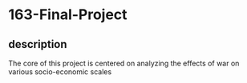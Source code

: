 # 163-Final-Project
## description 
The core of this project is centered on analyzing the effects of war on various socio-economic scales
